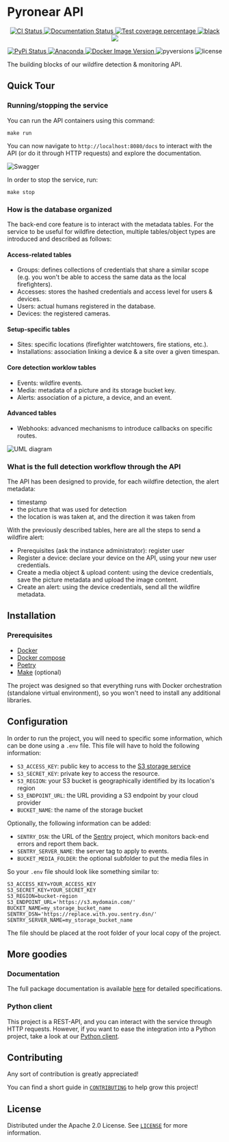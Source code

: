 # Pyronear API

<p align="center">
  <a href="https://github.com/pyronear/pyro-api/actions?query=workflow%3Abuilds">
    <img alt="CI Status" src="https://img.shields.io/github/actions/workflow/status/pyronear/pyro-api/builds.yml?branch=main&label=CI&logo=github&style=flat-square">
  </a>
  <a href="http://pyronear-api.herokuapp.com/redoc">
    <img src="https://img.shields.io/github/actions/workflow/status/pyronear/pyro-api/builds.yml?brain=main&label=docs&logo=read-the-docs&style=flat-square" alt="Documentation Status">
  </a>
  <a href="https://codecov.io/gh/pyronear/pyro-api">
    <img src="https://img.shields.io/codecov/c/github/pyronear/pyro-api.svg?logo=codecov&style=flat-square" alt="Test coverage percentage">
  </a>
  <a href="https://github.com/ambv/black">
    <img src="https://img.shields.io/badge/code%20style-black-000000.svg?style=flat-square" alt="black">
  </a>
  <a href="https://www.codacy.com/gh/pyronear/pyro-api/dashboard?utm_source=github.com&amp;utm_medium=referral&amp;utm_content=pyronear/pyro-api&amp;utm_campaign=Badge_Grade"><img src="https://app.codacy.com/project/badge/Grade/3bea1a63e4aa44258cfd08831d713478"/></a>
</p>
<p align="center">
  <a href="https://pypi.org/project/pyroclient/">
    <img src="https://img.shields.io/pypi/v/pyroclient.svg?logo=python&logoColor=fff&style=flat-square" alt="PyPi Status">
  </a>
  <a href="https://anaconda.org/pyronear/pyroclient">
    <img alt="Anaconda" src="https://img.shields.io/conda/vn/pyronear/pyroclient?style=flat-square?style=flat-square&logo=Anaconda&logoColor=white&label=conda">
  </a>
  <a href="https://hub.docker.com/r/pyronear/pyro-api">
    <img alt="Docker Image Version" src="https://img.shields.io/docker/v/pyronear/pyro-api?style=flat-square&logo=Docker&logoColor=white&label=docker">
  </a>
  <img src="https://img.shields.io/pypi/pyversions/pyroclient.svg?style=flat-square" alt="pyversions">
  <img src="https://img.shields.io/pypi/l/pyroclient.svg?style=flat-square" alt="license">
</p>


The building blocks of our wildfire detection & monitoring API.

## Quick Tour

### Running/stopping the service

You can run the API containers using this command:

```shell
make run
```

You can now navigate to `http://localhost:8080/docs` to interact with the API (or do it through HTTP requests) and explore the documentation.

![Swagger](https://github.com/pyronear/pyro-api/releases/download/v0.1.2/swagger_interface.png)

In order to stop the service, run:
```shell
make stop
```

### How is the database organized

The back-end core feature is to interact with the metadata tables. For the service to be useful for wildfire detection, multiple tables/object types are introduced and described as follows:

#### Access-related tables

- Groups: defines collections of credentials that share a similar scope (e.g. you won't be able to access the same data as the local firefighters).
- Accesses: stores the hashed credentials and access level for users & devices.
- Users: actual humans registered in the database.
- Devices: the registered cameras.

#### Setup-specific tables

- Sites: specific locations (firefighter watchtowers, fire stations, etc.).
- Installations: association linking a device & a site over a given timespan.

#### Core detection worklow tables

- Events: wildfire events.
- Media: metadata of a picture and its storage bucket key.
- Alerts: association of a picture, a device, and an event.

#### Advanced tables

- Webhooks: advanced mechanisms to introduce callbacks on specific routes.

![UML diagram](https://github.com/pyronear/pyro-api/releases/download/v0.1.2/table_diagram.png)

### What is the full detection workflow through the API

The API has been designed to provide, for each wildfire detection, the alert metadata:
- timestamp
- the picture that was used for detection
- the location is was taken at, and the direction it was taken from

With the previously described tables, here are all the steps to send a wildfire alert:
- Prerequisites (ask the instance administrator): register user
- Register a device: declare your device on the API, using your new user credentials.
- Create a media object & upload content: using the device credentials, save the picture metadata and upload the image content.
- Create an alert: using the device credentials, send all the wildfire metadata.

## Installation

### Prerequisites

- [Docker](https://docs.docker.com/engine/install/)
- [Docker compose](https://docs.docker.com/compose/)
- [Poetry](https://python-poetry.org/)
- [Make](https://www.gnu.org/software/make/) (optional)

The project was designed so that everything runs with Docker orchestration (standalone virtual environment), so you won't need to install any additional libraries.

## Configuration

In order to run the project, you will need to specific some information, which can be done using a `.env` file.
This file will have to hold the following information:
- `S3_ACCESS_KEY`: public key to access to the [S3 storage service](https://docs.aws.amazon.com/powershell/latest/userguide/pstools-appendix-sign-up.html)
- `S3_SECRET_KEY`: private key to access the resource.
- `S3_REGION`: your S3 bucket is geographically identified by its location's region
- `S3_ENDPOINT_URL`: the URL providing a S3 endpoint by your cloud provider
- `BUCKET_NAME`: the name of the storage bucket

Optionally, the following information can be added:
- `SENTRY_DSN`: the URL of the [Sentry](https://sentry.io/) project, which monitors back-end errors and report them back.
- `SENTRY_SERVER_NAME`: the server tag to apply to events.
- `BUCKET_MEDIA_FOLDER`: the optional subfolder to put the media files in

So your `.env` file should look like something similar to:
```
S3_ACCESS_KEY=YOUR_ACCESS_KEY
S3_SECRET_KEY=YOUR_SECRET_KEY
S3_REGION=bucket-region
S3_ENDPOINT_URL='https://s3.mydomain.com/'
BUCKET_NAME=my_storage_bucket_name
SENTRY_DSN='https://replace.with.you.sentry.dsn/'
SENTRY_SERVER_NAME=my_storage_bucket_name
```

The file should be placed at the root folder of your local copy of the project.

## More goodies

### Documentation

The full package documentation is available [here](http://pyronear-api.herokuapp.com/docs) for detailed specifications.

### Python client

This project is a REST-API, and you can interact with the service through HTTP requests. However, if you want to ease the integration into a Python project, take a look at our [Python client](client).


## Contributing

Any sort of contribution is greatly appreciated!

You can find a short guide in [`CONTRIBUTING`](CONTRIBUTING.md) to help grow this project!



## License

Distributed under the Apache 2.0 License. See [`LICENSE`](LICENSE) for more information.
